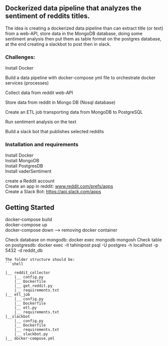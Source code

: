 
## Dockerized data pipeline that analyzes the sentiment of reddits titles.
The idea is creating a dockerized data pipeline than can extract title (or text) from a web-API, store data in the MongoDB database, doing some sentiment analysis then put them as table format on the postgres database, at the end creating a slackbot to post then in slack.


### Challenges:

Install Docker<br/>

Build a data pipeline with docker-compose yml file to orchestrate docker services (processes) <br/>

Collect data from reddit web-API <br/>

Store data from reddit in Mongo DB (Nosql database) <br/>

Create an ETL job transporting data from MongoDB to PostgreSQL <br/>

Run sentiment analysis on the text <br/>

Build a slack bot that publishes selected reddits <br/>



### Installation and requirements

Install Docker<br/>
Install MongoDB<br/>
Install PostgresDB<br/>
Install vaderSentiment<br/>

create a Reddit account<br/>
Create an app in reddit: www.reddit.com/prefs/apps<br/>
Create a Slack Bot: https://api.slack.com/apps<br/>


## Getting Started
docker-compose build<br/>
docker-compose up<br/>
docker-compose down --> removing docker container<br/>

Check database on mongodb: docker exec mongodb mongosh
Check table on postgresdb: docker exec -it tahinipost psql -U postgres -h localhost -p 5432 -d reddit_db


```
The folder structure should be:
```shell

|__ reddit_collector
    |__ config.py
    |__ Dockerfile 
    |__ get_reddit.py
    |__ requirements.txt 
|__ etl_job
    |__ config.py
    |__ Dockerfile
    |__ etl.py
    |__ requirements.txt
|__slackbot
    |__ config.py
    |__ Dockerfile
    |__ requirements.txt
    |__ slackbot.py
|__ docker-compose.yml
 
```



